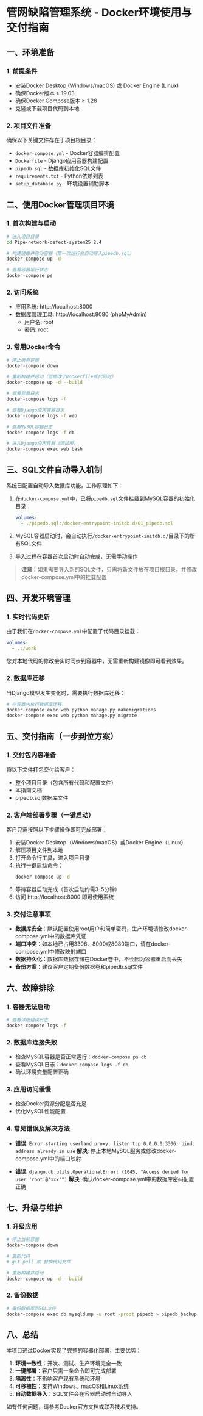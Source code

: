 # 管网缺陷管理系统 - Docker环境使用与交付指南

## 一、环境准备

### 1. 前提条件
- 安装Docker Desktop (Windows/macOS) 或 Docker Engine (Linux)
- 确保Docker版本 ≥ 19.03
- 确保Docker Compose版本 ≥ 1.28
- 克隆或下载项目代码到本地

### 2. 项目文件准备
确保以下关键文件存在于项目根目录：
- `docker-compose.yml` - Docker容器编排配置
- `Dockerfile` - Django应用容器构建配置
- `pipedb.sql` - 数据库初始化SQL文件
- `requirements.txt` - Python依赖列表
- `setup_database.py` - 环境设置辅助脚本

## 二、使用Docker管理项目环境

### 1. 首次构建与启动

```bash
# 进入项目目录
cd Pipe-network-defect-system25.2.4

# 构建镜像并启动容器（第一次运行会自动导入pipedb.sql）
docker-compose up -d

# 查看容器运行状态
docker-compose ps
```

### 2. 访问系统
- 应用系统: http://localhost:8000
- 数据库管理工具: http://localhost:8080 (phpMyAdmin)
  - 用户名: root
  - 密码: root

### 3. 常用Docker命令

```bash
# 停止所有容器
docker-compose down

# 重新构建并启动（当修改了Dockerfile或代码时）
docker-compose up -d --build

# 查看容器日志
docker-compose logs -f

# 查看Django应用容器日志
docker-compose logs -f web

# 查看MySQL容器日志
docker-compose logs -f db

# 进入Django应用容器（调试用）
docker-compose exec web bash
```

## 三、SQL文件自动导入机制

系统已配置自动导入数据库功能，工作原理如下：

1. 在`docker-compose.yml`中，已将`pipedb.sql`文件挂载到MySQL容器的初始化目录：
   ```yaml
   volumes:
     - ./pipedb.sql:/docker-entrypoint-initdb.d/01_pipedb.sql
   ```

2. MySQL容器启动时，会自动执行`/docker-entrypoint-initdb.d/`目录下的所有SQL文件

3. 导入过程在容器首次启动时自动完成，无需手动操作

> **注意**：如果需要导入新的SQL文件，只需将新文件放在项目根目录，并修改docker-compose.yml中的挂载配置

## 四、开发环境管理

### 1. 实时代码更新
由于我们在`docker-compose.yml`中配置了代码目录挂载：
```yaml
volumes:
  - .:/work
```

您对本地代码的修改会实时同步到容器中，无需重新构建镜像即可看到效果。

### 2. 数据库迁移
当Django模型发生变化时，需要执行数据库迁移：

```bash
# 在容器内执行数据库迁移
docker-compose exec web python manage.py makemigrations
docker-compose exec web python manage.py migrate
```

## 五、交付指南（一步到位方案）

### 1. 交付包内容准备
将以下文件打包交付给客户：
- 整个项目目录（包含所有代码和配置文件）
- 本指南文档
- pipedb.sql数据库文件

### 2. 客户端部署步骤（一键启动）

客户只需按照以下步骤操作即可完成部署：

1. 安装Docker Desktop（Windows/macOS）或Docker Engine（Linux）
2. 解压项目文件到本地
3. 打开命令行工具，进入项目目录
4. 执行一键启动命令：
   ```bash
   docker-compose up -d
   ```
5. 等待容器启动完成（首次启动约需3-5分钟）
6. 访问 http://localhost:8000 即可使用系统

### 3. 交付注意事项

- **数据库安全**：默认配置使用root用户和简单密码，生产环境请修改docker-compose.yml中的数据库凭证
- **端口冲突**：如本地已占用3306、8000或8080端口，请在docker-compose.yml中修改映射端口
- **数据持久化**：数据库数据存储在Docker卷中，不会因为容器重启而丢失
- **备份方案**：建议客户定期备份数据卷和pipedb.sql文件

## 六、故障排除

### 1. 容器无法启动

```bash
# 查看详细错误日志
docker-compose logs -f
```

### 2. 数据库连接失败

- 检查MySQL容器是否正常运行：`docker-compose ps db`
- 查看MySQL日志：`docker-compose logs -f db`
- 确认环境变量配置正确

### 3. 应用访问缓慢

- 检查Docker资源分配是否充足
- 优化MySQL性能配置

### 4. 常见错误及解决方法

- **错误**: `Error starting userland proxy: listen tcp 0.0.0.0:3306: bind: address already in use`
  **解决**: 停止本地MySQL服务或修改docker-compose.yml中的端口映射

- **错误**: `django.db.utils.OperationalError: (1045, "Access denied for user 'root'@'xxx'")`
  **解决**: 确认docker-compose.yml中的数据库密码配置正确

## 七、升级与维护

### 1. 升级应用

```bash
# 停止当前容器
docker-compose down

# 更新代码
# git pull 或 替换代码文件

# 重新构建并启动
docker-compose up -d --build
```

### 2. 备份数据

```bash
# 备份数据库到SQL文件
docker-compose exec db mysqldump -u root -proot pipedb > pipedb_backup.sql
```

## 八、总结

本项目通过Docker实现了完整的容器化部署，主要优势：

1. **环境一致性**：开发、测试、生产环境完全一致
2. **一键部署**：客户只需一条命令即可完成部署
3. **隔离性**：不影响客户现有系统和环境
4. **可移植性**：支持Windows、macOS和Linux系统
5. **自动数据导入**：SQL文件会在容器启动时自动导入

如有任何问题，请参考Docker官方文档或联系技术支持。